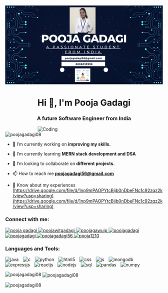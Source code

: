 

<!--
**PoojaGadagi08/PoojaGadagi08** is a ✨ _special_ ✨ repository because its `README.md` (this file) appears on your GitHub profile.

Here are some ideas to get you started:

- 🔭 I’m currently working on ...
- 🌱 I’m currently learning ...
- 👯 I’m looking to collaborate on ...
- 🤔 I’m looking for help with ...
- 💬 Ask me about ...
- 📫 How to reach me: ...
- 😄 Pronouns: ...
- ⚡ Fun fact: ...
-->
![logo](https://github.com/PoojaGadagi08/PoojaGadagi08/blob/main/B%20(1)%20(1).png)
<h1 align="center">Hi 👋, I'm Pooja Gadagi</h1>
<h3 align="center">A future Software Engineer from India</h3>

<img align="right" alt="Coding" width="400" src="https://media.tenor.com/S59bPkT0pqcAAAAC/programming.gif">

<p align="left"> <img src="https://komarev.com/ghpvc/?username=poojagadagi08&label=Profile%20views&color=0e75b6&style=flat" alt="poojagadagi08" /> </p>

- 🔭 I’m currently working on **improving my skills.**

- 🌱 I’m currently learning **MERN stack development and DSA**

- 👯 I’m looking to collaborate on **different projects.**

- 📫 How to reach me **poojagadagi56@gmail.com**

- 📄 Know about my experiences [https://drive.google.com/file/d/1np9mPAOPYtcBijb0nDbeFNc1c92zqz2k/view?usp=sharing](https://drive.google.com/file/d/1np9mPAOPYtcBijb0nDbeFNc1c92zqz2k/view?usp=sharing)




<h3 align="left">Connect with me:</h3>
<p align="left">
  <a href="https://www.linkedin.com/in/pooja-gadagi-070a53234/" target="blank">
    <img src="https://img.freepik.com/premium-vector/linkedin-icon_488108-5.jpg" alt="pooja gadagi" height="30" width="30" />
  </a>

  <a href="https://leetcode.com/PoojawitGadagi/" target="blank">
    <img src="https://user-images.githubusercontent.com/36547915/97088991-45da5d00-1652-11eb-900f-80d106540f4f.png" alt="poojawitgadagi" height="30" width="30" />
  </a>

  <a href="https://auth.geeksforgeeks.org/user/poojagawuip" target="blank">
    <img src="https://encrypted-tbn0.gstatic.com/images?q=tbn:ANd9GcQ63Lka2INTuX2AgOlZxhBcPerR79c0yCjRqq7-vysaQg&s" alt="poojagawuip" height="30" width="30" />
  </a>

  <a href="https://www.codingninjas.com/studio/profile/PoojaGadagi" target="blank">
    <img src="https://encrypted-tbn0.gstatic.com/images?q=tbn:ANd9GcQSDs_CDI47jBRj08sSFmhpfoVsuRvlrJdEfKEjOSLml2RXRwkMtjUREWvjMdE6ldzlNXM&usqp=CAU" alt="poojagadagi" height="30" width="30" />
  </a>

  <a href="https://www.codechef.com/users/poojagadagi" target="blank">
    <img src="https://cdn-1.webcatalog.io/catalog/codechef/codechef-icon-filled-256.png?v=1675596522631" alt="poojagadagi" height="30" width="30" />
  </a>

  <a href="https://www.hackerrank.com/poojagadagi56" target="blank">
    <img src="https://encrypted-tbn0.gstatic.com/images?q=tbn:ANd9GcRSFUJrnycvbJGpCTWHyX7MGz7-sZmqdxkBFtccO8zaPpk0X-hiaTwVfvtvzFWLdFRf-X0&usqp=CAU" alt="poojagadagi56" height="30" width="30" />
  </a>

  <a href="https://codeforces.com/profile/Pooja1210" target="blank">
    <img src="https://repository-images.githubusercontent.com/390296311/0f6c1240-462e-47ff-870d-e2d0ebb181f1" alt="pooja1210" height="30" width="30" />
  </a>
</p>



<h3 align="left">Languages and Tools:</h3>

 
<p align="left">
  
  <img src="https://encrypted-tbn0.gstatic.com/images?q=tbn:ANd9GcQ_oaByC-Co543x0fFkKrYHdLJjLlLAmo01FJMtGdvM5znuXEuqBBQS-MWo5XE3MDXq73E&usqp=CAU" alt="java" width="60" height="50" style="margin-right: 10px;" />
  
  <img src="https://encrypted-tbn0.gstatic.com/images?q=tbn:ANd9GcQfdfSEraHy2fUpEqOOUmlVS6jPVl1calMOmA&usqp=CAU" alt="c" width="50" height="50" style="margin-right: 10px;" />
  
  
  <img src="https://encrypted-tbn0.gstatic.com/images?q=tbn:ANd9GcQMnon6kiEMiXi6TaLnB_Vbhwq8wZ2Gtq3q8w&usqp=CAU" alt="python" width="60" height="50" style="margin-right: 10px;" />
  
  <img src="https://encrypted-tbn0.gstatic.com/images?q=tbn:ANd9GcREQI4cmxzQkYiA4OBsXZwvX1pe-6-abjnZFlalQ6hEYDRxZIAZYvKCMg2qKhwT3vB7H1I&usqp=CAU" alt="html5" width="60" height="50" style="margin-right: 10px;" />
  
  <img src="https://encrypted-tbn0.gstatic.com/images?q=tbn:ANd9GcRihXU8PH96OIWZ9RrD1-alJOeIOuv4yc2jH6CLmHyCJuuxg6vK-Xn05tXIrN4g0YhVM7U&usqp=CAU" alt="css" width="60" height="50" style="margin-right: 10px;" />
  
  <img src="https://encrypted-tbn0.gstatic.com/images?q=tbn:ANd9GcTlhLpV7c7ZlQ69IaQrygUzN62Q4kB9dgOiyGaVQV_uglXLZ7DtWKuLBGvrpovgah7RNfo&usqp=CAU" alt="js" width="60" height="50" style="margin-right: 10px;" />
  
  <img src="https://encrypted-tbn0.gstatic.com/images?q=tbn:ANd9GcT5Q9gBO5DT_m7HkiB68QLHOZ5PnMn7eF4VXWmQ2qYwJ0eS3fw2U6asdk8w3gtAgrqAU6A&usqp=CAU" alt="mongodb" width="60" height="50" style="margin-right: 10px;" />
  
  <img src="https://encrypted-tbn0.gstatic.com/images?q=tbn:ANd9GcTygY7kQn-j3LLZ5PmeWRzyhM5svL_4-D8pLF4VaYoOq4H1TBsfv_jGItQLPF69SMGsfTE&usqp=CAU" alt="expressjs" width="60" height="50" style="margin-right: 10px;" />
  
  <img src="https://encrypted-tbn0.gstatic.com/images?q=tbn:ANd9GcRDBuYOUKdplkOEM12vulx6qSEUUf8aXrZY1Aj3dqhlQczcxrhWN-mqDw2-jYydBhltxfc&usqp=CAU" alt="reactjs" width="60" height="50" style="margin-right: 10px;" />
  
  <img src="https://encrypted-tbn0.gstatic.com/images?q=tbn:ANd9GcQ-4pfKIJr3Jwr6pATjFm53gvk81MWR2ZhYeU8xTMMsikI55Zt_oUYP9UTn5B_qtAxiJHU&usqp=CAU" alt="nodejs" width="60" height="50" style="margin-right: 10px;" />
  
  <img src="https://encrypted-tbn0.gstatic.com/images?q=tbn:ANd9GcQYUw8bMOMP72TeeQOS4R_fovesLkVA8DUN62bP-QnXwG9CQLW0GMuJjxY5h1t65UfDgLQ&usqp=CAU" alt="sql" width="60" height="50" style="margin-right: 10px;" />
  
  <img src="https://encrypted-tbn0.gstatic.com/images?q=tbn:ANd9GcQ7WFrtuiMSuluLFVCkH5IqQRO-n9oHa3NPB3POzi0Tpj2Mw7KWTbF9ctfZvYVYeD2u0ts&usqp=CAU" alt="pandas" width="60" height="50" style="margin-right: 10px;" />
  
  <img src="https://encrypted-tbn0.gstatic.com/images?q=tbn:ANd9GcQkX54_8TzFQvnJRNzwhgrAQnJDHRW_OVioTm_IOgKExo5Gp3zrHfXNklAaYh8TcBXsWo0&usqp=CAU" alt="numpy" width="60" height="50" style="margin-right: 10px;" />
</p>

 
<p><img align="left" src="https://github-readme-stats.vercel.app/api/top-langs?username=poojagadagi08&show_icons=true&locale=en&layout=compact" alt="poojagadagi08" /></p>

<p>&nbsp;<img align="center" src="https://github-readme-stats.vercel.app/api?username=poojagadagi08&show_icons=true&locale=en" alt="poojagadagi08" /></p>

<p><img align="center" src="https://github-readme-streak-stats.herokuapp.com/?user=poojagadagi08&" alt="poojagadagi08" /></p>
